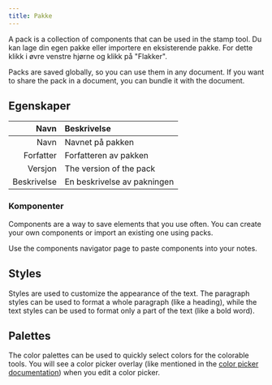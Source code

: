 ```yaml
---
title: Pakke
---
```


A pack is a collection of components that can be used in the stamp tool. Du kan lage din egen pakke eller importere en eksisterende pakke. For dette klikk i øvre venstre hjørne og klikk på "Flakker".

Packs are saved globally, so you can use them in any document. If you want to share the pack in a document, you can bundle it with the document.

## Egenskaper

|        Navn | Beskrivelse                 |
| ----------: | :-------------------------- |
|        Navn | Navnet på pakken            |
|   Forfatter | Forfatteren av pakken       |
|     Versjon | The version of the pack     |
| Beskrivelse | En beskrivelse av pakningen |

### Komponenter

Components are a way to save elements that you use often. You can create your own components or import an existing one using packs.

Use the components navigator page to paste components into your notes.

## Styles

Styles are used to customize the appearance of the text. The paragraph styles can be used to format a whole paragraph (like a heading), while the text styles can be used to format only a part of the text (like a bold word).

## Palettes

The color palettes can be used to quickly select colors for the colorable tools. You will see a color picker overlay (like mentioned in the [color picker documentation](/docs/v2/color_picker)) when you edit a color picker.
